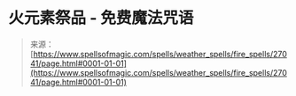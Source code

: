 <!--yml

category: 未分类

date: 2024-06-12 19:15:41

-->

# 火元素祭品 - 免费魔法咒语

> 来源：[https://www.spellsofmagic.com/spells/weather_spells/fire_spells/27041/page.html#0001-01-01](https://www.spellsofmagic.com/spells/weather_spells/fire_spells/27041/page.html#0001-01-01)
